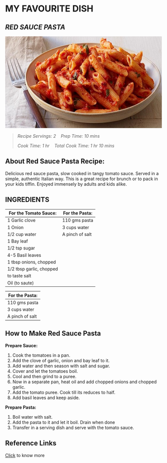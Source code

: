 # MY FAVOURITE DISH

## _RED SAUCE PASTA_

![Display picture](Photos/pasta11.jpg)

>_Recipe Servings: 2_ &nbsp;&nbsp;  _Prep Time: 10 mins_
>
>_Cook Time: 1 hr_   &nbsp;&nbsp;   _Total Cook Time: 1 hr 10 mins_

## **About Red Sauce Pasta Recipe:**
 Delicious red sauce pasta, slow cooked in tangy tomato sauce. Served in a simple, authentic Italian way. This is a great recipe for brunch or to pack in your kids tiffin. Enjoyed immensely by adults and kids alike.

## INGREDIENTS

|**For the Tomato Sauce:**|**For the Pasta:**|
|-------------------------|------------------|
|1 Garlic clove           |110 gms pasta     |
|1 Onion                  |3 cups water      |
|1/2 cup water            |A pinch of salt   |
|1 Bay leaf               |
|1/2 tsp sugar            |
|4-5 Basil leaves         |
|1 tbsp onions, chopped   |
|1/2 tbsp garlic, chopped |
|to taste salt            |
|Oil (to saute)           |

|**For the Pasta:**|
|------------------|
|110 gms pasta|
|3 cups water|
|A pinch of salt|

## How to Make Red Sauce Pasta

**Prepare Sauce:**
1. Cook the tomatoes in a pan.
2. Add the clove of garlic, onion and bay leaf to it.
3. Add water and then season with salt and sugar.
4. Cover and let the tomatoes boil.
5. Cool and then grind to a puree.
6. Now in a separate pan, heat oil and add chopped onions and chopped garlic.
7. Add the tomato puree. Cook till its reduces to half.
8. Add basil leaves and keep aside.

**Prepare Pasta:**
1. Boil water with salt.
2. Add the pasta to it and let it boil. Drain when done
3. Transfer in a serving dish and serve with the tomato sauce.

## Reference Links

[Click](https://www.webstaurantstore.com/guide/692/types-of-pasta.html) to know more